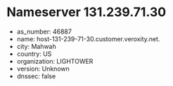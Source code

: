 # Nameserver 131.239.71.30

* as_number: 46887
* name: host-131-239-71-30.customer.veroxity.net.
* city: Mahwah
* country: US
* organization: LIGHTOWER
* version: Unknown
* dnssec: false
